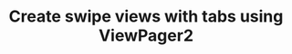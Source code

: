 ---
layout: default
title: Create swipe views with tabs using ViewPager2
nav_order: 8
parent: App navigation
grand_parent: App architecture
---
